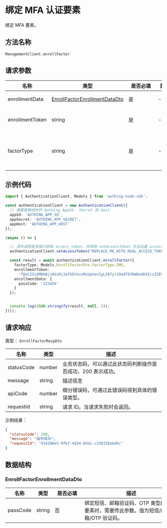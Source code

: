 # 绑定 MFA 认证要素

<!--
  警告⚠️：
  不要直接修改该文档，
  https://github.com/Authing/authing-docs-factory
  使用该项目进行生成
-->

<LastUpdated />

绑定 MFA 要素。

## 方法名称

`ManagementClient.enrollFactor`

## 请求参数

| 名称 | 类型 | <div style="width:80px">是否必填</div> | <div style="width:60px">默认值</div> | <div style="width:300px">描述</div> | <div style="width:200px">示例值</div> |
| ---- | ---- | ---- | ---- | ---- | ---- |
| enrollmentData | <a href="#EnrollFactorEnrollmentDataDto">EnrollFactorEnrollmentDataDto</a> | 是 | - | 绑定 MFA 认证要素时，对应认证要素要求的验证信息。  |  |
| enrollmentToken | string | 是 | - | 「发起绑定 MFA 认证要素请求」接口返回的 enrollmentToken，此 token 有效时间为一分钟。  | `TQoCISidM0kBji0dxRi3afSDtkvvMiUphenIgLF87y+JOw4T8fDWOsHHXIcvZ2EVESXhTrfGyh1iGf52Cg9e9byeFQvm1VZ0QWrwmzwpntFAVtf1IP9LqVhmzXhBMFvLOcU/z1Eh/n0CrwX0uHNpJoMW9lp9AqHd9HvauaGKX+Y=` |
| factorType | string | 是 | - | MFA 认证要素类型：<br>- `OTP`: OTP<br>- `SMS`: 短信<br>- `EMAIL`: 邮件<br>- `FACE`: 人脸<br>        | `SMS` |




## 示例代码

```ts
import { AuthenticationClient, Models } from 'authing-node-sdk';

const authenticationClient = new AuthenticationClient({
  // 需要替换成你的 Authing AppId、 Secret 和 Host
  appId: 'AUTHING_APP_ID',
  appSecret: 'AUTHING_APP_SECRET',
  appHost: 'AUTHING_APP_HOST'
});

(async () => {

  // 请先调用登录接口获取 access_token，并调用 setAccessToken 方法设置 access_token
  authenticationClient.setAccessToken("REPLACE_ME_WITH_REAL_ACCESS_TOKEN");

  const result = await authenticationClient.enrollFactor({
    factorType: Models.EnrollFactorDto.factorType.SMS,
    enrollmentToken:
      'TQoCISidM0kBji0dxRi3afSDtkvvMiUphenIgLF87y+JOw4T8fDWOsHHXIcvZ2EVESXhTrfGyh1iGf52Cg9e9byeFQvm1VZ0QWrwmzwpntFAVtf1IP9LqVhmzXhBMFvLOcU/z1Eh/n0CrwX0uHNpJoMW9lp9AqHd9HvauaGKX+Y=',
    enrollmentData: {
      passCode: '123456'
    }
  });


  console.log(JSON.stringify(result, null, 2));
})();

```




## 请求响应

类型： `EnrollFactorRespDto`

| 名称 | 类型 | 描述 |
| ---- | ---- | ---- |
| statusCode | number | 业务状态码，可以通过此状态码判断操作是否成功，200 表示成功。 |
| message | string | 描述信息 |
| apiCode | number | 细分错误码，可通过此错误码得到具体的错误类型。 |
| requestId | string | 请求 ID。当请求失败时会返回。 |



示例结果：

```json
{
  "statusCode": 200,
  "message": "操作成功",
  "requestId": "934108e5-9fbf-4d24-8da1-c330328abd6c"
}
```

## 数据结构


### <a id="EnrollFactorEnrollmentDataDto"></a> EnrollFactorEnrollmentDataDto

| 名称 | 类型 | <div style="width:80px">是否必填</div> | <div style="width:300px">描述</div> | <div style="width:200px">示例值</div> |
| ---- |  ---- | ---- | ---- | ---- |
| passCode | string | 否 | 绑定短信、邮箱验证码、OTP 类型的认证要素时，需要传此参数。值为短信/邮箱/OTP 验证码。   |  `123456` |


